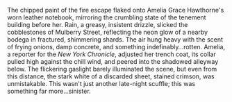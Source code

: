 The chipped paint of the fire escape flaked onto Amelia Grace Hawthorne's worn leather notebook, mirroring the crumbling state of the tenement building before her.  Rain, a greasy, insistent drizzle, slicked the cobblestones of Mulberry Street, reflecting the neon glow of a nearby bodega in fractured, shimmering shards.  The air hung heavy with the scent of frying onions, damp concrete, and something indefinably…rotten.  Amelia, a reporter for the *New York Chronicle*, adjusted her trench coat, its collar pulled high against the chill wind, and peered into the shadowed alleyway below.  The flickering gaslight barely illuminated the scene, but even from this distance, the stark white of a discarded sheet, stained crimson, was unmistakable.  This wasn't just another late-night scuffle; this was something far more…sinister.
